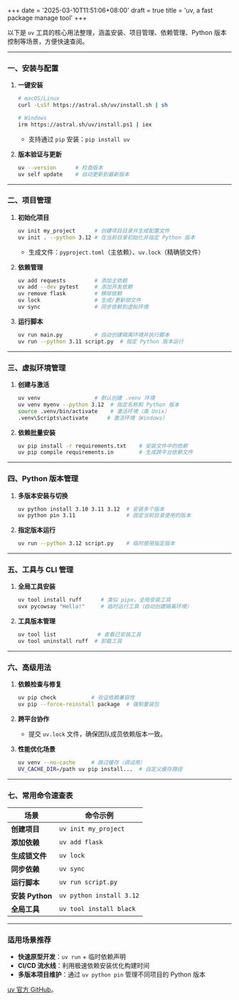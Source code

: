 +++
date = '2025-03-10T11:51:06+08:00'
draft = true
title = 'uv, a fast package manage tool'
+++


以下是 `uv` 工具的核心用法整理，涵盖安装、项目管理、依赖管理、Python 版本控制等场景，方便快速查阅。

---

### **一、安装与配置**
1. **一键安装**  
   ```bash
   # macOS/Linux
   curl -LsSf https://astral.sh/uv/install.sh | sh

   # Windows
   irm https://astral.sh/uv/install.ps1 | iex
   ```
   - 支持通过 `pip` 安装：`pip install uv`

2. **版本验证与更新**  
   ```bash
   uv --version      # 检查版本
   uv self update    # 自动更新到最新版本
   ```

---

### **二、项目管理**
1. **初始化项目**  
   ```bash
   uv init my_project      # 创建项目目录并生成配置文件
   uv init . --python 3.12 # 在当前目录初始化并指定 Python 版本
   ```
   - 生成文件：`pyproject.toml`（主依赖）、`uv.lock`（精确锁文件）

2. **依赖管理**  
   ```bash
   uv add requests         # 添加主依赖
   uv add --dev pytest     # 添加开发依赖
   uv remove flask         # 移除依赖
   uv lock                 # 生成/更新锁文件
   uv sync                 # 同步依赖到虚拟环境
   ```

3. **运行脚本**  
   ```bash
   uv run main.py          # 自动创建隔离环境并执行脚本
   uv run --python 3.11 script.py  # 指定 Python 版本运行
   ```

---

### **三、虚拟环境管理**
1. **创建与激活**  
   ```bash
   uv venv                 # 默认创建 .venv 环境
   uv venv myenv --python 3.12  # 指定名称和 Python 版本
   source .venv/bin/activate    # 激活环境（类 Unix）
   .venv\Scripts\activate      # 激活环境（Windows）
   ```

2. **依赖批量安装**  
   ```bash
   uv pip install -r requirements.txt    # 安装文件中的依赖
   uv pip compile requirements.in        # 生成跨平台依赖文件
   ```

---

### **四、Python 版本管理**
1. **多版本安装与切换**  
   ```bash
   uv python install 3.10 3.11 3.12  # 安装多个版本
   uv python pin 3.11                # 固定当前目录使用的版本
   ```

2. **指定版本运行**  
   ```bash
   uv run --python 3.12 script.py    # 临时使用指定版本
   ```

---

### **五、工具与 CLI 管理**
1. **全局工具安装**  
   ```bash
   uv tool install ruff      # 类似 pipx，全局安装工具
   uvx pycowsay "Hello!"     # 临时运行工具（自动创建隔离环境）
   ```

2. **工具版本管理**  
   ```bash
   uv tool list             # 查看已安装工具
   uv tool uninstall ruff  # 卸载工具
   ```

---

### **六、高级用法**
1. **依赖检查与修复**  
   ```bash
   uv pip check           # 验证依赖兼容性
   uv pip --force-reinstall package  # 强制重装包
   ```

2. **跨平台协作**  
   - 提交 `uv.lock` 文件，确保团队成员依赖版本一致。

3. **性能优化场景**  
   ```bash
   uv venv --no-cache     # 跳过缓存（调试用）
   UV_CACHE_DIR=/path uv pip install...  # 自定义缓存路径
   ```

---

### **七、常用命令速查表**
| 场景               | 命令示例                              |
|--------------------|---------------------------------------|
| **创建项目**       | `uv init my_project`                 |
| **添加依赖**       | `uv add flask`                       |
| **生成锁文件**     | `uv lock`                            |
| **同步依赖**       | `uv sync`                            |
| **运行脚本**       | `uv run script.py`                   |
| **安装 Python**    | `uv python install 3.12`             |
| **全局工具**       | `uv tool install black`              |

---

### **适用场景推荐**
- **快速原型开发**：`uv run` + 临时依赖声明  
- **CI/CD 流水线**：利用极速依赖安装优化构建时间  
- **多版本项目维护**：通过 `uv python pin` 管理不同项目的 Python 版本  

[uv 官方 GitHub](https://github.com/astral-sh/uv)。